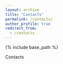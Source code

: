 ```yaml
---
layout: archive
title: "Contacts"
permalink: /contacts/
author_profile: true
redirect_from:
  - /contacts
---
```


{% include base_path %}


Contacts
